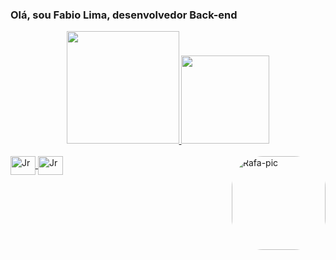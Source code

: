 ### Olá, sou Fabio Lima, desenvolvedor Back-end

<div align="center">
  <a href="https://github.com/DevJottaerre">
  <img height="180em" src="https://github-readme-stats.vercel.app/api?username=DevJottaerre&show_icons=true&theme=dark&include_all_commits=true&count_private=true"/>
  <img height="141em" src="https://github-readme-stats.vercel.app/api/top-langs/?username=DevJottaerre&layout=compact&langs_count=7&theme=dark"/>
</div>

<div style="display: inline_block"><br>
  <img align="center" alt="Jr" height="30" width="40" src="https://cdn.jsdelivr.net/gh/devicons/devicon/icons/php/php-original.svg" />  
  <img align="center" alt="Jr" height="30" width="40" src="https://cdn.jsdelivr.net/gh/devicons/devicon/icons/laravel/laravel-plain.svg" />
  <img align="right" alt="Rafa-pic" height="150" style="border-radius:50px;" src="https://cdn.discordapp.com/attachments/900037921241956352/983900415252901888/download20220602220758.png">
</div>

  ##
  
<!--  <div> 
  <a href="https://instagram.com/rafaballerini" target="_blank"><img src="https://img.shields.io/badge/-Instagram-%23E4405F?style=for-the-badge&logo=instagram&logoColor=white" target="_blank"></a>

 <a href="https://discord.gg/wagxzStdcR" target="_blank"><img src="https://img.shields.io/badge/Discord-7289DA?style=for-the-badge&logo=discord&logoColor=white" target="_blank"></a> 
  <a href = "mailto:contatorafaballerini@gmail.com"><img src="https://img.shields.io/badge/-Gmail-%23333?style=for-the-badge&logo=gmail&logoColor=white" target="_blank"></a>
  <a href="https://www.linkedin.com/in/rafaella-ballerini-45875016a" target="_blank"><img src="https://img.shields.io/badge/-LinkedIn-%230077B5?style=for-the-badge&logo=linkedin&logoColor=white" target="_blank"></a> 
  </div> --> 
